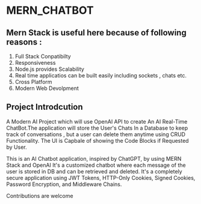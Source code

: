# MERN_CHATBOT
## Mern Stack is useful here because of following reasons :
1. Full Stack Conpatibilty
2. Responsiveness
3. Node.js provides Scalability
4. Real time applicatios can be built easily including sockets , chats etc.
5. Cross Platform
6. Modern Web Devolpment  

## Project Introdcution
A Modern AI Project which will use OpenAI API to create An AI Real-Time ChatBot.The application will store the User's Chats In a Database to keep track of conversations , but a user can delete them anytime using CRUD Functionality. The UI is Capbale of showing the Code Blocks if Requested by User. 

This is an AI Chatbot application, inspired by ChatGPT, by using MERN Stack and OpenAI
It's a customized chatbot where each message of the user is stored in DB and can be retrieved and deleted.
It's a completely secure application using JWT Tokens, HTTP-Only Cookies, Signed Cookies, Password Encryption, and Middleware Chains.

Contributions are welcome
